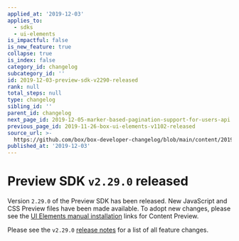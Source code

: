 ```yaml
---
applied_at: '2019-12-03'
applies_to:
  - sdks
  - ui-elements
is_impactful: false
is_new_feature: true
collapse: true
is_index: false
category_id: changelog
subcategory_id: ''
id: 2019-12-03-preview-sdk-v2290-released
rank: null
total_steps: null
type: changelog
sibling_id: ''
parent_id: changelog
next_page_id: 2019-12-05-marker-based-pagination-support-for-users-api
previous_page_id: 2019-11-26-box-ui-elements-v1102-released
source_url: >-
  https://github.com/box/box-developer-changelog/blob/main/content/2019/12-03-preview-sdk-v2290-released.md
published_at: '2019-12-03'
---
```

# Preview SDK `v2.29.0` released

Version `2.29.0` of the Preview SDK has been released. New JavaScript and CSS
Preview files have been made available. To adopt new changes, please see the
[UI Elements manual installation][ui-elements-manual-install] links for Content
Preview.

Please see the `v2.29.0` [release notes][preview-2.29-release-notes] for a list
of all feature changes.

[ui-elements-manual-install]: g://embed/ui-elements/installation/#manual-installation
[preview-2.29-release-notes]: https://github.com/box/box-content-preview/releases/tag/v2.29.0